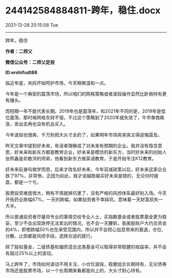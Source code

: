 # 244142584884811-跨年，稳住.docx

2021-12-28 20:15:08 Tue

----

跨年，稳住

__作者：二师父__

__微信公众号：二师父定投__

__ID:ershifudt88__

临近年底，央妈开始呵护市场，今天稍微温和一点。

今年是一个典型的震荡市场，所以咱们的网格策略或者波段操作显然比卧倒持有更有赚头。

而短期一年不能代表长期。2019年也是震荡年，和2021年不同的是，2019年是低位震荡，那时候网格东财不错，不过这个策略到了2020年就失效了，牛市券商飙涨，卖出去再也没有机会买入。

今年波段也很爽，千万别把大头寸全扔了，如果明年市场突突突又得追悔莫及。

昨天文章中提到好未来，有读者理解成了对未来有预期的企业。我并没有隐含意思，好未来和新东方都是教育企业，好未来是模仿的新东方，当时好未来的创始人张邦鑫是俞敏洪的师弟，他看到新东方做英语教育，于是开始专注K12教育。

好未来前身叫做学而思，后来才改名好未来，今年双减政策以后，好未来这家企业跌了97%，非常惨。正因为如此，我才说越跌越买好未来是错的，无论何时接盘，都是一个亏。

股票投资难度很大，稍有不慎就掉坑里了，没有严格的风控体系最好别入场。今天开拓药业跌幅67%，一天的跌幅，如果投资者不幸踩坑，意味着一天财富损失一大半。

所以普通投资者尽量将专业的事情交给专业人士，买指数基金或者股票基金更为稳妥，至少不会出现跌停无法卖出的情况，也不会一天腰斩。我美股账户大约总资金的4%，即使跌幅50%也在承受范围内，所以并不会担心加息带来的衰退，仓位、分散、止损都是风控手段，选择合适的就行。

除了股权基金，二级债基和偏债混合这类基金可以取得非常稳健的收益率，并不会有超过25%以上的波动。

马上跨年了，市场如何波动不用关注，小仓位波段，稳健组合长期持有，无论债券市场还是股票市场，以一个长周期来看都是向上的，大头寸耐心持有。

